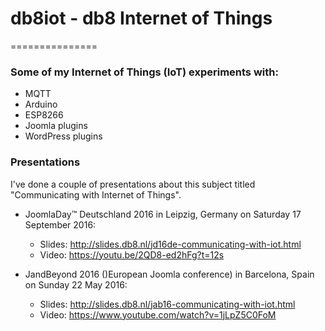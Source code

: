 # db8iot - db8 Internet of Things
===============

### Some of my Internet of Things (IoT) experiments with:
- MQTT
- Arduino
- ESP8266
- Joomla plugins
- WordPress plugins

### Presentations
I've done a couple of presentations about this subject titled "Communicating with Internet of Things".

  *  JoomlaDay™ Deutschland 2016 in Leipzig, Germany on Saturday 17 September 2016:
     * Slides: http://slides.db8.nl/jd16de-communicating-with-iot.html
     * Video: https://youtu.be/2QD8-ed2hFg?t=12s

  *  JandBeyond 2016 ()European Joomla conference) in Barcelona, Spain on Sunday 22 May 2016:
     * Slides: http://slides.db8.nl/jab16-communicating-with-iot.html
     * Video: https://www.youtube.com/watch?v=1jLpZ5C0FoM
